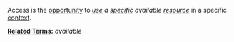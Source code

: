 Access is the [opportunity](https://github.com/gcassel/Modular-Organization-Terminology/blob/master/terms/opportunity.md) to *[use](https://github.com/gcassel/Modular-Organization-Terminology/blob/master/terms/use.md) a [specific](https://github.com/gcassel/Modular-Organization-Terminology/blob/master/terms/specific.md) available [resource](https://github.com/gcassel/Modular-Organization-Terminology/blob/master/terms/resource.md)* in a specific [context](https://github.com/gcassel/Modular-Organization-Terminology/blob/master/terms/context.md).

**[Related](https://github.com/gcassel/Modular-Organization-Terminology/blob/master/terms/relationship.md) [Terms](https://github.com/gcassel/Modular-Organization-Terminology/blob/master/terms/term.md):** *available*
